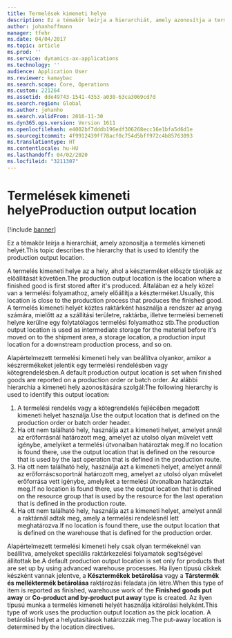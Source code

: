 ```yaml
---
title: Termelések kimeneti helye
description: Ez a témakör leírja a hierarchiát, amely azonosítja a termelés kimeneti helyét.
author: johanhoffmann
manager: tfehr
ms.date: 04/04/2017
ms.topic: article
ms.prod: ''
ms.service: dynamics-ax-applications
ms.technology: ''
audience: Application User
ms.reviewer: kamaybac
ms.search.scope: Core, Operations
ms.custom: 221264
ms.assetid: dde49743-1541-4353-a030-63ca3069cd7d
ms.search.region: Global
ms.author: johanho
ms.search.validFrom: 2016-11-30
ms.dyn365.ops.version: Version 1611
ms.openlocfilehash: e4002bf7dddb196edf306268ecc16e1bfa5d6d1e
ms.sourcegitcommit: 4f9912439ff78acf0c754d5bff972c4b85763093
ms.translationtype: HT
ms.contentlocale: hu-HU
ms.lasthandoff: 04/02/2020
ms.locfileid: "3211307"
---
```

# <a name="production-output-location"></a><span data-ttu-id="ccba2-103">Termelések kimeneti helye</span><span class="sxs-lookup"><span data-stu-id="ccba2-103">Production output location</span></span>

[!include [banner](../includes/banner.md)]

<span data-ttu-id="ccba2-104">Ez a témakör leírja a hierarchiát, amely azonosítja a termelés kimeneti helyét.</span><span class="sxs-lookup"><span data-stu-id="ccba2-104">This topic describes the hierarchy that is used to identify the production output location.</span></span>

<span data-ttu-id="ccba2-105">A termelés kimeneti helye az a hely, ahol a készterméket először tárolják az előállítását követően.</span><span class="sxs-lookup"><span data-stu-id="ccba2-105">The production output location is the location where a finished good is first stored after it's produced.</span></span> <span data-ttu-id="ccba2-106">Általában ez a hely közel van a termelési folyamathoz, amely előállítja a készterméket.</span><span class="sxs-lookup"><span data-stu-id="ccba2-106">Usually, this location is close to the production process that produces the finished good.</span></span> <span data-ttu-id="ccba2-107">A termelés kimeneti helyét köztes raktárként használja a rendszer az anyag számára, mielőtt az a szállítási területre, raktárba, illetve termelési bemeneti helyre kerülne egy folytatólagos termelési folyamathoz stb.</span><span class="sxs-lookup"><span data-stu-id="ccba2-107">The production output location is used as intermediate storage for the material before it's moved on to the shipment area, a storage location, a production input location for a downstream production process, and so on.</span></span> 

<span data-ttu-id="ccba2-108">Alapértelmezett termelési kimeneti hely van beállítva olyankor, amikor a készrermékeket jelentik egy termelési rendelésben vagy kötegrendelésben.</span><span class="sxs-lookup"><span data-stu-id="ccba2-108">A default production output location is set when finished goods are reported on a production order or batch order.</span></span> <span data-ttu-id="ccba2-109">Az alábbi hierarchia a kimeneti hely azonosítására szolgál:</span><span class="sxs-lookup"><span data-stu-id="ccba2-109">The following hierarchy is used to identify this output location:</span></span>

1. <span data-ttu-id="ccba2-110">A termelési rendelés vagy a kötegrendelés fejlécében megadott kimeneti helyet használja.</span><span class="sxs-lookup"><span data-stu-id="ccba2-110">Use the output location that is defined on the production order or batch order header.</span></span>
2. <span data-ttu-id="ccba2-111">Ha ott nem található hely, használja azt a kimeneti helyet, amelyet annál az erőforrásnál határozott meg, amelyet az utolsó olyan művelet vett igénybe, amelyiket a termelési útvonalban határoztak meg.</span><span class="sxs-lookup"><span data-stu-id="ccba2-111">If no location is found there, use the output location that is defined on the resource that is used by the last operation that is defined in the production route.</span></span>
3. <span data-ttu-id="ccba2-112">Ha ott nem található hely, használja azt a kimeneti helyet, amelyet annál az erőforráscsoportnál határozott meg, amelyet az utolsó olyan művelet erőforrása vett igénybe, amelyiket a termelési útvonalban határoztak meg.</span><span class="sxs-lookup"><span data-stu-id="ccba2-112">If no location is found there, use the output location that is defined on the resource group that is used by the resource for the last operation that is defined in the production route.</span></span>
4. <span data-ttu-id="ccba2-113">Ha ott nem található hely, használja azt a kimeneti helyet, amelyet annál a raktárnál adtak meg, amely a termelési rendelésnél lett meghatározva.</span><span class="sxs-lookup"><span data-stu-id="ccba2-113">If no location is found there, use the output location that is defined on the warehouse that is defined for the production order.</span></span>

<span data-ttu-id="ccba2-114">Alapértelmezett termelési kimeneti hely csak olyan termékeknél van beállítva, amelyeket speciális raktárkezelési folyamatok segítségével állítottak be.</span><span class="sxs-lookup"><span data-stu-id="ccba2-114">A default production output location is set only for products that are set up by using advanced warehouse processes.</span></span> <span data-ttu-id="ccba2-115">Ha ilyen típusú cikkek készként vannak jelentve, a **Késztermékek betárolása** vagy a **Társtermék és melléktermék betárolása** raktározási feladata jön létre.</span><span class="sxs-lookup"><span data-stu-id="ccba2-115">When this type of item is reported as finished, warehouse work of the **Finished goods put away** or **Co-product and by-product put away** type is created.</span></span> <span data-ttu-id="ccba2-116">Az ilyen típusú munka a termelés kimeneti helyét használja kitárolási helyként.</span><span class="sxs-lookup"><span data-stu-id="ccba2-116">This type of work uses the production output location as the pick location.</span></span> <span data-ttu-id="ccba2-117">A betárolási helyet a helyutasítások határozzák meg.</span><span class="sxs-lookup"><span data-stu-id="ccba2-117">The put-away location is determined by the location directives.</span></span>
